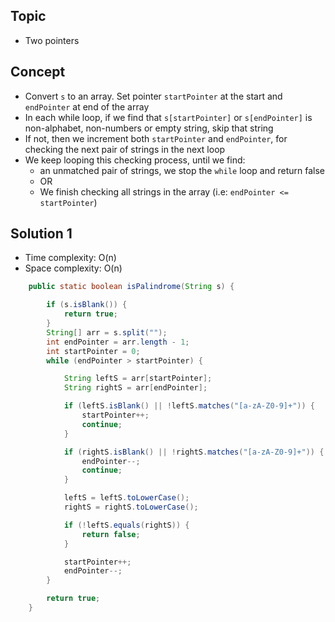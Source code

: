 ## Topic
- Two pointers

## Concept
- Convert `s` to an array. Set pointer `startPointer` at the start and `endPointer` at end of the array
- In each while loop, if we find that `s[startPointer]` or `s[endPointer]` is non-alphabet, non-numbers or empty string, skip that string
- If not, then we increment both `startPointer` and `endPointer`, for checking the next pair of strings in the next loop
- We keep looping this checking process, until we find: 
    - an unmatched pair of strings, we stop the `while` loop and return false
    - OR
    - We finish checking all strings in the array (i.e: `endPointer <= startPointer`)

## Solution 1
- Time complexity: O(n)
- Space complexity: O(n)

```java
    public static boolean isPalindrome(String s) {

        if (s.isBlank()) {
            return true;
        }
        String[] arr = s.split("");
        int endPointer = arr.length - 1;
        int startPointer = 0;
        while (endPointer > startPointer) {

            String leftS = arr[startPointer];
            String rightS = arr[endPointer];

            if (leftS.isBlank() || !leftS.matches("[a-zA-Z0-9]+")) {
                startPointer++;
                continue;
            }

            if (rightS.isBlank() || !rightS.matches("[a-zA-Z0-9]+")) {
                endPointer--;
                continue;
            }

            leftS = leftS.toLowerCase();
            rightS = rightS.toLowerCase();

            if (!leftS.equals(rightS)) {
                return false;
            }

            startPointer++;
            endPointer--;
        }

        return true;
    }
```